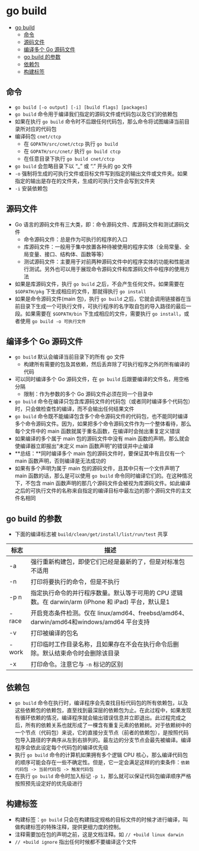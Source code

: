 # go build

- [go build](#go-build)
  - [命令](#%e5%91%bd%e4%bb%a4)
  - [源码文件](#%e6%ba%90%e7%a0%81%e6%96%87%e4%bb%b6)
  - [编译多个 Go 源码文件](#%e7%bc%96%e8%af%91%e5%a4%9a%e4%b8%aa-go-%e6%ba%90%e7%a0%81%e6%96%87%e4%bb%b6)
  - [go build 的参数](#go-build-%e7%9a%84%e5%8f%82%e6%95%b0)
  - [依赖包](#%e4%be%9d%e8%b5%96%e5%8c%85)
  - [构建标签](#%e6%9e%84%e5%bb%ba%e6%a0%87%e7%ad%be)

## 命令

- `go build [-o output] [-i] [build flags] [packages]`
- `go build` 命令用于编译我们指定的源码文件或代码包以及它们的依赖包
- 如果在执行 `go build` 命令时不后跟任何代码包，那么命令将试图编译当前目录所对应的代码包
- 编译码包 `cnet/ctcp`
  - 在 `GOPATH/src/cnet/ctcp` 执行 `go build`
  - 在 `GOPATH/src/cnet/` 执行 `go build ctcp`
  - 在任意目录下执行 `go build cnet/ctcp`
- `go build` 会忽略目录下以 “_” 或 “.” 开头的 go 文件
- `-o` 强制将生成的可执行文件或目标文件写到指定的输出文件或文件夹。如果指定的输出是存在的文件夹，生成的可执行文件会写到文件夹
- `-i` 安装依赖包

## 源码文件

- Go 语言的源码文件有三大类，即：命令源码文件、库源码文件和测试源码文件
  - 命令源码文件：总是作为可执行的程序的入口
  - 库源码文件：一般用于集中放置各种待被使用的程序实体（全局常量、全局变量、接口、结构体、函数等等）
  - 测试源码文件：主要用于对前两种源码文件中的程序实体的功能和性能进行测试。另外也可以用于展现命令源码文件和库源码文件中程序的使用方法
- 如果是库源码文件，执行 `go build` 之后，不会产生任何文件。如果需要在 `$GOPATH/pkg` 下生成相应的文件，那就得执行 `go install`
- 如果是命令源码文件(main 包)，执行 `go build` 之后，它就会调用链接器在当前目录下生成一个可执行文件，可执行程序的名字取自包的导入路径的最后一段。如果需要在 `$GOPATH/bin` 下生成相应的文件，需要执行 `go install`，或者使用 `go build -o 可执行文件`

## 编译多个 Go 源码文件

- `go build` 默认会编译当前目录下的所有 go 文件
  - 构建所有需要的包及其依赖，然后丢弃除了可执行程序之外的所有编译的代码
- 可以同时编译多个 Go 源码文件，在 `go build` 后跟要编译的文件名，用空格分隔
  - 限制：作为参数的多个 Go 源码文件必须在同一个目录中
- `go build` 命令在编译只包含库源码文件的代码包（或者同时编译多个代码包）时，只会做检查性的编译，而不会输出任何结果文件
- `go build` 命令既不能编译包含多个命令源码文件的代码包，也不能同时编译多个命令源码文件。因为，如果把多个命令源码文件作为一个整体看待，那么每个文件中的 main 函数就属于重名函数，在编译时会抛出重复定义错误
- 如果编译的多个属于 main 包的源码文件中没有 main 函数的声明，那么就会使编译器立即报出“未定义 main 函数声明”的错误并中止编译
- **总结：**同时编译多个 main 包的源码文件时，要保证其中有且仅有一个 main 函数声明，否则编译是无法成功的
- 如果有多个声明为属于 main 包的源码文件，且其中只有一个文件声明了 main 函数的话，那么是可以使用 `go build` 命令同时编译它们的。在这种情况下，不包含 main 函数声明的那几个源码文件会被视为库源码文件。如此编译之后的可执行文件的名称来自指定的编译目标中最左边的那个源码文件的主文件名相同

## go build 的参数

- 下面的编译标志被 `build/clean/get/install/list/run/test` 共享

| 标志 | 描述 |
| --- | --- |
| -a | 强行重新构建包，即使它们已经是最新的了，但是对标准包不适用 |
| -n | 打印将要执行的命令，但是不执行 |
| -p n | 指定执行命令的并行程序数量。默认等于可用的 CPU 逻辑数。在 darwin/arm (iPhone 和 iPad) 平台，默认是1 |
| -race | 开启竞态条件检测。仅在 linux/amd64、freebsd/amd64、darwin/amd64和windows/amd64 平台支持 |
| -v | 打印被编译的包名 |
| -work | 打印临时工作目录名称，且如果存在不会在执行命令后删除。默认结束命令时会删除该目录 |
| -x | 打印命令。注意它与 `-n` 标记的区别 |

## 依赖包

- `go build` 命令在执行时，编译程序会先查找目标代码包的所有依赖包，以及这些依赖包的依赖包，直至找到最深层的依赖包为止。在此过程中，如果发现有循环依赖的情况，编译程序就会输出错误信息并立即退出。此过程完成之后，所有的依赖关系也就形成了一棵含有重复元素的依赖树。对于依赖树中的一个节点（代码包）来说，它的直接分支节点（前者的依赖包），是按照代码包导入路径的字典序从左到右排列的。最左边的分支节点会最先被编译。编译程序会依此设定每个代码包的编译优先级
- 执行 `go build` 命令的计算机如果拥有多个逻辑 CPU 核心，那么编译代码包的顺序可能会存在一些不确定性。但是，它一定会满足这样的约束条件：`依赖代码包 -> 当前代码包 -> 触发代码包`
- 在执行 `go build` 命令时加入标记 `-p 1`，那么就可以保证代码包编译顺序严格按照预先设定好的优先级进行

## 构建标签

- 构建标签：`go build` 只会在构建指定规格的目标文件的时候才进行编译，叫做构建标签的特殊注释，提供更细力度的控制。
- 注释需要加在包的声明之前，这是文档注释。如 `// +build linux darwin`
- `// +build ignore` 指出任何时候都不要编译这个文件
